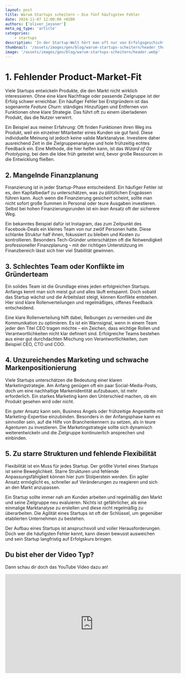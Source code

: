 ```yaml
---
layout: post
title: Warum Startups scheitern – Die fünf häufigsten Fehler
date: 2024-11-07 12:00:00 +0200
authors: ['oliver_jessner']
meta_og_type: 'article'
categories:
    - startups
description: 'In der Startup-Welt hört man oft nur von Erfolgsgeschichten und großen Deals. Doch die Realität sieht anders aus: Startups scheitern häufiger, als man denkt. Aus meinen eigenen Erfahrungen und unzähligen Pitches, die ich im Laufe meiner Karriere gehört habe, möchte ich die häufigsten Fehler aufzeigen, die Gründer vermeiden sollten.'
thumbnail: '/assets/images/gen/blog/warum-startups-scheitern/header_thumbnail.webp'
image: '/assets/images/gen/blog/warum-startups-scheitern/header.webp'
---
```


# 1. Fehlender Product-Market-Fit

Viele Startups entwickeln Produkte, die den Markt nicht wirklich interessieren. Ohne eine klare Nachfrage oder passende Zielgruppe ist der Erfolg schwer erreichbar. Ein häufiger Fehler bei Erstgründern ist das sogenannte _Feature Churn_: ständiges Hinzufügen und Entfernen von Funktionen ohne klare Strategie. Das führt oft zu einem überladenen Produkt, das die Nutzer verwirrt.

Ein Beispiel aus meiner Erfahrung: Oft finden Funktionen ihren Weg ins Produkt, weil ein einzelner Mitarbeiter eines Kunden sie gut fand. Diese individuelle Meinung ist jedoch keine valide Marktanalyse. Investiere daher ausreichend Zeit in die Zielgruppenanalyse und hole frühzeitig echtes Feedback ein. Eine Methode, die hier helfen kann, ist das _Wizard of Oz Prototyping_, bei dem die Idee früh getestet wird, bevor große Ressourcen in die Entwicklung fließen.

## 2. Mangelnde Finanzplanung

Finanzierung ist in jeder Startup-Phase entscheidend. Ein häufiger Fehler ist es, den Kapitalbedarf zu unterschätzen, was zu plötzlichen Engpässen führen kann. Auch wenn die Finanzierung gesichert scheint, sollte man nicht sofort große Summen in Personal oder teure Ausgaben investieren. Selbst bei hohen Finanzierungsrunden ist ein _lean_ Ansatz oft der sicherere Weg.

Ein bekanntes Beispiel dafür ist Instagram, das zum Zeitpunkt des Facebook-Deals ein kleines Team von nur zwölf Personen hatte. Diese schlanke Struktur half ihnen, fokussiert zu bleiben und Kosten zu kontrollieren. Besonders Tech-Gründer unterschätzen oft die Notwendigkeit professioneller Finanzplanung – mit der richtigen Unterstützung im Finanzbereich lässt sich hier viel Stabilität gewinnen.

## 3. Schlechtes Team oder Konflikte im Gründerteam

Ein solides Team ist die Grundlage eines jeden erfolgreichen Startups. Anfangs kennt man sich meist gut und alles läuft entspannt. Doch sobald das Startup wächst und die Arbeitslast steigt, können Konflikte entstehen. Hier sind klare Rollenverteilungen und regelmäßiges, offenes Feedback entscheidend.

Eine klare Rollenverteilung hilft dabei, Reibungen zu vermeiden und die Kommunikation zu optimieren. Es ist ein Warnsignal, wenn in einem Team jeder den Titel CEO tragen möchte – ein Zeichen, dass wichtige Rollen und Verantwortlichkeiten nicht klar definiert sind. Erfolgreiche Teams bestehen aus einer gut durchdachten Mischung von Verantwortlichkeiten, zum Beispiel CEO, CTO und COO.

## 4. Unzureichendes Marketing und schwache Markenpositionierung

Viele Startups unterschätzen die Bedeutung einer klaren Marketingstrategie. Am Anfang genügen oft ein paar Social-Media-Posts, doch um eine nachhaltige Markenidentität aufzubauen, ist mehr erforderlich. Ein starkes Marketing kann den Unterschied machen, ob ein Produkt gesehen wird oder nicht.

Ein guter Ansatz kann sein, Business Angels oder frühzeitige Angestellte mit Marketing-Expertise einzubinden. Besonders in der Anfangsphase kann es sinnvoller sein, auf die Hilfe von Branchenkennern zu setzen, als in teure Agenturen zu investieren. Die Marketingstrategie sollte sich dynamisch weiterentwickeln und die Zielgruppe kontinuierlich ansprechen und einbinden.

## 5. Zu starre Strukturen und fehlende Flexibilität

Flexibilität ist ein Muss für jedes Startup. Der größte Vorteil eines Startups ist seine Beweglichkeit. Starre Strukturen und fehlende Anpassungsfähigkeit können hier zum Stolperstein werden. Ein agiler Ansatz ermöglicht es, schneller auf Veränderungen zu reagieren und sich an den Markt anzupassen.

Ein Startup sollte immer nah am Kunden arbeiten und regelmäßig den Markt und seine Zielgruppe neu evaluieren. Nichts ist gefährlicher, als eine einmalige Marktanalyse zu erstellen und diese nicht regelmäßig zu überarbeiten. Die Agilität eines Startups ist oft der Schlüssel, um gegenüber etablierten Unternehmen zu bestehen.

Der Aufbau eines Startups ist anspruchsvoll und voller Herausforderungen. Doch wer die häufigsten Fehler kennt, kann diesen bewusst ausweichen und sein Startup langfristig auf Erfolgskurs bringen.

## Du bist eher der Video Typ?

Dann schau dir doch das YouTube Video dazu an!

<iframe width="560" height="315" src="https://www.youtube.com/embed/zFzLBMUO__4?si=oGFqoKqJnPwfPk2c" title="YouTube video player" frameborder="0" allow="accelerometer; autoplay; clipboard-write; encrypted-media; gyroscope; picture-in-picture; web-share" referrerpolicy="strict-origin-when-cross-origin" allowfullscreen></iframe>
